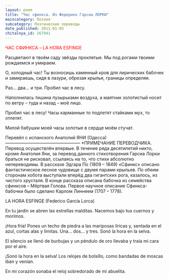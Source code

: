 ```yaml
---
layout: poem
title: "Час сфинкса. Из Федерико Гарсиа ЛОРКИ"
maincategory: Поэзия
subcategory: Поэтические переводы
date_published: 2011-01-05
chitalnya_id: 267941
---
```





<FONT COLOR="#ff0000">ЧАС СФИНКСА –
LA HORA ESFINGE</FONT>

Расцветают в твоём саду
звёзды проклятые.
Мы под рогами твоими рождаемся 
и умираем.

О, холодный час!
Ты возносишь каменный кров
для лирических бабочек
и замираешь, сидя в лазури,
обрезая крылья,
границы определяя.

Раз… два… и три.
Пробил час в лесу.

Наполнилась тишина
пузырьками воздуха,
а маятник золотистый
носит по ветру – туда и назад –
моё лицо.

Пробил час в лесу!
Часы карманные
то подлетят стайками мух,
то отлетят.

Милой бабушки моей
часы золотые
в сердце моём стучат.

Перевёл с испанского Анатолий ЯНИ (Одесса)
––––––––––––––––––––––––––––––––––
\*ПРИМЕЧАНИЕ ПЕРЕВОДЧИКА. Перевод осуществлён впервые. В течение ряда десятилетий никто, кроме Анатолия Яни, за перевод данного стихотворения Гарсиа Лорки браться не рисковал, ссылаясь на то, что стихи абсолютно непереводимы.  В рассказе Эдгара По (1809 – 1849) «Сфинкс» описано фантастическое лесное чудовище с двумя парами крыльев. По обеим сторонам хобота выступали вперёд два гигантских рога, казалось, из чистого хрусталя. В конце рассказа описана бабочка из семейства сфинксов – Мёртвая Голова. Первое научное описание Сфинкса-бабочки было сделано Карлом Линнеем (1707 – 1778).

LA HORA ESFINGE
(Federico Garc&#237;a Lorca)

En tu jard&#237;n se abren
las estrellas malditas.
Nacemos bajo tus cuernos
y morimos.

&#161;Hora fr&#237;a!
Pones un techo de piedra
a las mariposas l&#237;ricas
y, sentada en el azul,
cortas alas
y limitas.
Una... dos... y tres.
Son&#243; la hora en la selva.

El silencio
se llen&#243; de burbujas
y un p&#233;ndulo de oro
llevaba y tra&#237;a
mi cara por el aire.

&#161;Son&#243; la hora en la selva!
Los relojes de bolsillo,
como bandadas de moscas
iban y ven&#237;an.

En mi coraz&#243;n sonaba
el reloj sobredorado
de mi abuelita.

 





